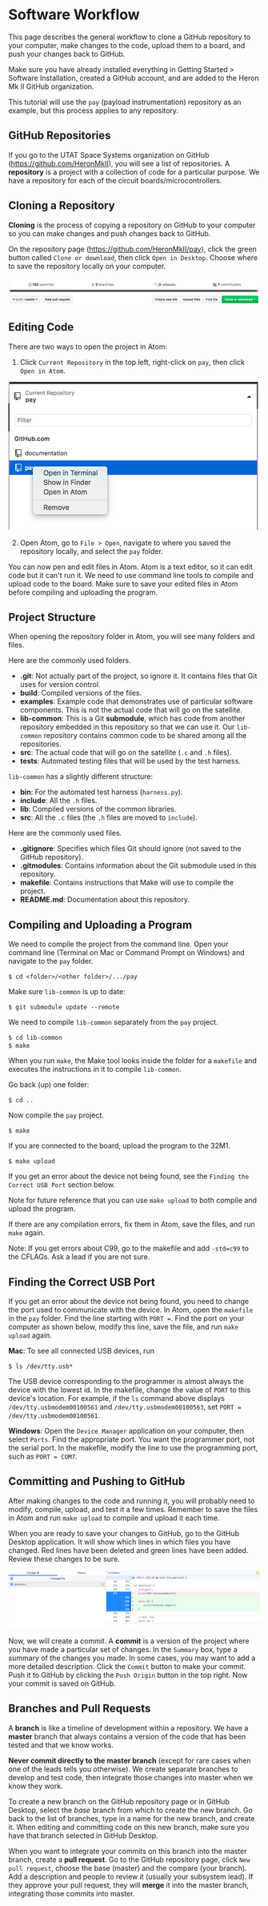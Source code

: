 # Software Workflow

This page describes the general workflow to clone a GitHub repository to your computer, make changes to the code, upload them to a board, and push your changes back to GitHub.

Make sure you have already installed everything in Getting Started > Software Installation, created a GitHub account, and are added to the Heron Mk II GitHub organization.

This tutorial will use the `pay` (payload instrumentation) repository as an example, but this process applies to any repository.


## GitHub Repositories

If you go to the UTAT Space Systems organization on GitHub (https://github.com/HeronMkII), you will see a list of repositories. A **repository** is a project with a collection of code for a particular purpose. We have a repository for each of the circuit boards/microcontrollers.


## Cloning a Repository

**Cloning** is the process of copying a repository on GitHub to your computer so you can make changes and push changes back to GitHub.

On the repository page (https://github.com/HeronMkII/pay), click the green button called `Clone or download`, then click `Open in Desktop`. Choose where to save the repository locally on your computer.

![](../figures/clone-repository.png)


## Editing Code

There are two ways to open the project in Atom:

1) Click `Current Repository` in the top left, right-click on `pay`, then click `Open in Atom`.

![](../figures/open-github-atom.png)

2) Open Atom, go to `File > Open`, navigate to where you saved the repository locally, and select the `pay` folder.

You can now pen and edit files in Atom. Atom is a text editor, so it can edit code but it can't run it. We need to use command line tools to compile and upload code to the board. Make sure to save your edited files in Atom before compiling and uploading the program.


## Project Structure

When opening the repository folder in Atom, you will see many folders and files.

Here are the commonly used folders.

- **.git**: Not actually part of the project, so ignore it. It contains files that Git uses for version control.
- **build**: Compiled versions of the files.
- **examples**: Example code that demonstrates use of particular software components. This is not the actual code that will go on the satellite.
- **lib-common**: This is a Git **submodule**, which has code from another repository embedded in this repository so that we can use it. Our `lib-common` repository contains common code to be shared among all the repositories.
- **src**: The actual code that will go on the satellite (`.c` and `.h` files).
- **tests**: Automated testing files that will be used by the test harness.

`lib-common` has a slightly different structure:
- **bin**: For the automated test harness (`harness.py`).
- **include**: All the `.h` files.
- **lib**: Compiled versions of the common libraries.
- **src**: All the `.c` files (the `.h` files are moved to `include`).

Here are the commonly used files.

- **.gitignore**: Specifies which files Git should ignore (not saved to the GitHub repository).
- **.gitmodules**: Contains information about the Git submodule used in this repository.
- **makefile**: Contains instructions that Make will use to compile the project.
- **README.md**: Documentation about this repository.


## Compiling and Uploading a Program

We need to compile the project from the command line. Open your command line (Terminal on Mac or Command Prompt on Windows) and navigate to the `pay` folder.

```
$ cd <folder>/<other folder>/.../pay
```

Make sure `lib-common` is up to date:

```
$ git submodule update --remote
```

We need to compile `lib-common` separately from the `pay` project.

```
$ cd lib-common
$ make
```

When you run `make`, the Make tool looks inside the folder for a `makefile` and executes the instructions in it to compile `lib-common`.

Go back (up) one folder:

```
$ cd ..
```

Now compile the `pay` project.

```
$ make
```

If you are connected to the board, upload the program to the 32M1.

```
$ make upload
```

If you get an error about the device not being found, see the `Finding the Correct USB Port` section below.

Note for future reference that you can use `make upload` to both compile and upload the program.

If there are any compilation errors, fix them in Atom, save the files, and run `make` again.

Note: If you get errors about C99, go to the makefile and add `-std=c99` to the CFLAGs. Ask a lead if you are not sure.


## Finding the Correct USB Port

If you get an error about the device not being found, you need to change the port used to communicate with the device. In Atom, open the `makefile` in the `pay` folder. Find the line starting with `PORT =`. Find the port on your computer as shown below, modify this line, save the file, and run `make upload` again.

**Mac**: To see all connected USB devices, run

```
$ ls /dev/tty.usb*
```

The USB device corresponding to the programmer is almost always the device
with the lowest id. In the makefile, change the value of `PORT` to this device's
location. For example, if the `ls` command
above displays `/dev/tty.usbmodem00100561` and `/dev/tty.usbmodem00100563`,
set `PORT = /dev/tty.usbmodem00100561`.

**Windows**: Open the `Device Manager` application on your computer, then select `Ports`. Find the appropriate port. You want the programmer port, not the serial port. In the makefile, modify the line to use the programming port, such as ```PORT = COM7```.


## Committing and Pushing to GitHub

After making changes to the code and running it, you will probably need to modify, compile, upload, and test it a few times. Remember to save the files in Atom and run `make upload` to compile and upload it each time.

When you are ready to save your changes to GitHub, go to the GitHub Desktop application. It will show which lines in which files you have changed. Red lines have been deleted and green lines have been added. Review these changes to be sure.

![](../figures/commit-changes.png)

Now, we will create a commit. A **commit** is a version of the project where you have made a particular set of changes. In the `Summary` box, type a summary of the changes you made. In some cases, you may want to add a more detailed description. Click the `Commit` button to make your commit. Push it to GitHub by clicking the `Push Origin` button in the top right. Now your commit is saved on GitHub.


## Branches and Pull Requests

A **branch** is like a timeline of development within a repository. We have a **master** branch that always contains a version of the code that has been tested and that we know works.

**Never commit directly to the master branch** (except for rare cases when one of the leads tells you otherwise). We create separate branches to develop and test code, then integrate those changes into master when we know they work.

To create a new branch on the GitHub repository page or in GitHub Desktop, select the *base* branch from which to create the new branch. Go back to the list of branches, type in a name for the new branch, and create it. When editing and committing code on this new branch, make sure you have that branch selected in GitHub Desktop.

When you want to integrate your commits on this branch into the master branch, create a **pull request**. Go to the GitHub repository page, click `New pull request`, choose the base (master) and the compare (your branch). Add a description and people to review it (usually your subsystem lead). If they approve your pull request, they will **merge** it into the master branch, integrating those commits into master.
